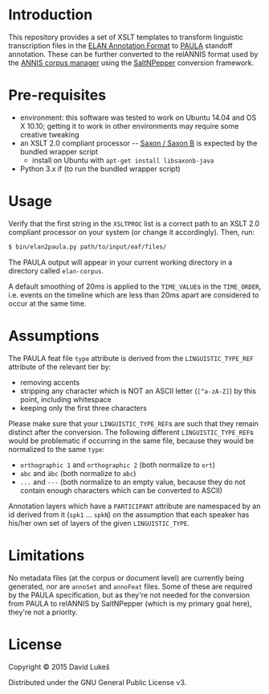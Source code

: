 # Introduction

This repository provides a set of XSLT templates to transform linguistic
transcription files in the
[ELAN Annotation Format](https://tla.mpi.nl/tools/tla-tools/elan/) to
[PAULA](https://www.sfb632.uni-potsdam.de/paula.html) standoff
annotation. These can be further converted to the relANNIS format used by the
[ANNIS corpus manager](http://annis-tools.org/) using the
[SaltNPepper](https://github.com/korpling/pepper) conversion framework.

# Pre-requisites

- environment: this software was tested to work on Ubuntu 14.04 and OS X 10.10;
  getting it to work in other environments may require some creative tweaking
- an XSLT 2.0 compliant processor --
  [Saxon / Saxon B](http://saxon.sourceforge.net/) is expected by the bundled
  wrapper script
  - install on Ubuntu with `apt-get install libsaxonb-java`
- Python 3.x if (to run the bundled wrapper script)

# Usage

Verify that the first string in the `XSLTPROC` list is a correct path to an
XSLT 2.0 compliant processor on your system (or change it accordingly). Then,
run:

```bash
$ bin/elan2paula.py path/to/input/eaf/files/
```

The PAULA output will appear in your current working directory in a directory
called `elan-corpus`.

A default smoothing of 20ms is applied to the `TIME_VALUE`s in the `TIME_ORDER`,
i.e. events on the timeline which are less than 20ms apart are considered to
occur at the same time.

# Assumptions

The PAULA feat file `type` attribute is derived from the `LINGUISTIC_TYPE_REF`
attribute of the relevant tier by:

- removing accents
- stripping any character which is NOT an ASCII letter (`[^a-zA-Z]`) by this
  point, including whitespace
- keeping only the first three characters

Please make sure that your `LINGUISTIC_TYPE_REF`s are such that they remain
distinct after the conversion. The following different `LINGUISTIC_TYPE_REF`s
would be problematic if occurring in the same file, because they would be
normalized to the same `type`:

- `orthographic 1` and `orthographic 2` (both normalize to `ort`)
- `abc` and `äbc` (both normalize to `abc`)
- `...` and `---` (both normalize to an empty value, because they do not
  contain enough characters which can be converted to ASCII)

Annotation layers which have a `PARTICIPANT` attribute are namespaced by an id
derived from it (`spk1` ... `spkN`) on the assumption that each speaker has
his/her own set of layers of the given `LINGUISTIC_TYPE`.

# Limitations

No metadata files (at the corpus or document level) are currently being
generated, nor are `annoSet` and `annoFeat` files. Some of these are required
by the PAULA specification, but as they're not needed for the conversion from
PAULA to relANNIS by SaltNPepper (which is my primary goal here), they're not a
priority.

# License

Copyright © 2015 David Lukeš

Distributed under the GNU General Public License v3.
